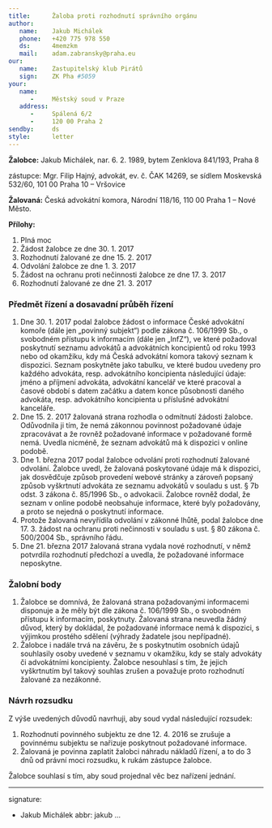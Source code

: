 ```yaml
---
title:      Žaloba proti rozhodnutí správního orgánu
author:
   name:    Jakub Michálek
   phone:   +420 775 978 550
   ds:      4memzkm
   mail:    adam.zabransky@praha.eu
our:
   name:    Zastupitelský klub Pirátů
   sign:    ZK Pha #5059
your:
   name:    
      -     Městský soud v Praze
   address:
      -     Spálená 6/2
      -     120 00 Praha 2
sendby:     ds
style:      letter
---
```



**Žalobce:**   Jakub Michálek, nar. 6. 2. 1989, bytem Zenklova 841/193, Praha 8

zástupce:  Mgr. Filip Hajný, advokát, ev. č. ČAK 14269, se sídlem Moskevská 532/60, 101 00 Praha 10 – Vršovice

**Žalovaná:**  Česká advokátní komora, Národní 118/16, 110 00 Praha 1 – Nové Město.

**Přílohy:**

1. Plná moc
2. Žádost žalobce ze dne 30. 1. 2017
3. Rozhodnutí žalované ze dne 15. 2. 2017
4. Odvolání žalobce ze dne 1. 3. 2017
5. Žádost na ochranu proti nečinnosti žalobce ze dne 17. 3. 2017 
6. Rozhodnutí žalované ze dne 21. 3. 2017

### Předmět řízení a dosavadní průběh řízení

1. Dne 30. 1. 2017 podal žalobce žádost o informace České advokátní komoře (dále jen „povinný subjekt“) podle zákona č. 106/1999 Sb., o svobodném přístupu k informacím (dále jen „InfZ“), ve které požadoval poskytnutí seznamu advokátů a advokátních koncipientů od roku 1993 nebo od okamžiku, kdy má Česká advokátní komora takový seznam k dispozici. Seznam poskytněte jako tabulku, ve které budou uvedeny pro každého advokáta, resp. advokátního koncipienta následující údaje: jméno a příjmení advokáta, advokátní kancelář ve které pracoval a časové období s datem začátku a datem konce působnosti daného advokáta, resp. advokátního koncipienta u příslušné advokátní kanceláře.
2. Dne 15. 2. 2017 žalovaná strana rozhodla o odmítnutí žádosti žalobce. Odůvodnila ji tím, že nemá zákonnou povinnost požadované údaje zpracovávat a že rovněž požadované informace v požadované formě nemá. Uvedla nicméně, že seznam advokátů má k dispozici v online podobě. 
3. Dne 1. března 2017 podal žalobce odvolání proti rozhodnutí žalované odvolání. Žalobce uvedl, že žalovaná poskytované údaje má k dispozici, jak dosvědčuje způsob provedení webové stránky a zároveň popsaný způsob vyškrtnutí advokáta ze seznamu advokátů v souladu s ust. § 7b odst. 3 zákona č. 85/1996 Sb., o advokacii. Žalobce rovněž dodal, že seznam v online podobě neobsahuje informace, které byly požadovány, a proto se nejedná o poskytnutí informace.
4. Protože žalovaná nevyřídila odvolání v zákonné lhůtě, podal žalobce dne 17. 3. žádost na ochranu proti nečinnosti v souladu s ust. § 80 zákona č. 500/2004 Sb., správního řádu. 
5. Dne 21. března 2017 žalovaná strana vydala nové rozhodnutí, v němž potvrdila rozhodnutí předchozí a uvedla, že požadované informace neposkytne. 


### Žalobní body

1. Žalobce se domnívá, že žalovaná strana požadovanými informacemi disponuje a že měly být dle zákona č. 106/1999 Sb., o svobodném přístupu k informacím, poskytnuty. Žalovaná strana neuvedla žádný důvod, který by dokládal, že požadované informace nemá k dispozici, s výjimkou prostého sdělení (výhrady žadatele jsou nepřípadné).
2. Žalobce i nadále trvá na závěru, že s poskytnutím osobních údajů souhlasily osoby uvedené v seznamu v okamžiku, kdy se staly advokáty či advokátními koncipienty. Žalobce nesouhlasí s tím, že jejich vyškrtnutím byl takový souhlas zrušen a považuje proto rozhodnutí žalované za nezákonné. 

### Návrh rozsudku

Z výše uvedených důvodů navrhuji, aby soud vydal následující rozsudek:

1. Rozhodnutí povinného subjektu ze dne 12. 4. 2016 se zrušuje a povinnému subjektu se nařizuje poskytnout požadované informace.
2. Žalovaná je povinna zaplatit žalobci náhradu nákladů řízení, a to do 3 dnů od právní moci rozsudku, k rukám zástupce žalobce.

Žalobce souhlasí s tím, aby soud projednal věc bez nařízení jednání. 

---
signature:
  - Jakub Michálek
abbr:       jakub
...

